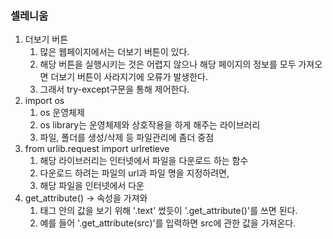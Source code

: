 ### 셀레니움

1. 더보기 버튼
   1. 많은 웹페이지에서는 더보기 버튼이 있다.
   2. 해당 버튼을 실행시키는 것은 어렵지 않으나 해당 페이지의 정보를 모두 가져오면 더보기 버튼이 사라지기에 오류가 발생한다.
   3. 그래서 try-except구문을 통해 제어한다.
2. import os 
   1. os 운영체제
   2. os library는 운영체제와 상호작용을 하게 해주는 라이브러리
   3. 파일, 폴더를 생성/삭제 등 파일관리에 좀더 중점
3. from urlib.request import urlretieve
   1. 해당 라이브러리는 인터넷에서 파일을 다운로드 하는 함수
   2. 다운로드 하려는 파일의 url과 파일 명을 지정하려면,
   3. 해당 파일을 인터넷에서 다운 
4. get_attribute() -> 속성을 가져와
   1. 태그 안의 값을 보기 위해 '.text' 썼듯이 '.get_attribute()'를 쓰면 된다.
   2. 예를 들어 '.get_attribute(src)'를 입력하면 src에 관한 값을 가져온다.
